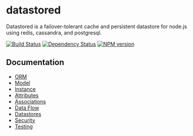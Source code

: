 datastored
==========
Datastored is a failover-tolerant cache and persistent datastore for node.js using redis, cassandra, and postgresql.

[![Build Status](https://img.shields.io/travis/jsdir/datastored.svg?style=flat)](https://travis-ci.org/jsdir/datastored)
[![Dependency Status](https://img.shields.io/david/jsdir/datastored.svg?style=flat)](https://david-dm.org/jsdir/datastored)
[![NPM version](https://img.shields.io/npm/v/datastored.svg?style=flat)](https://www.npmjs.org/package/datastored)

## Documentation

- [ORM](docs/orm.md)
- [Model](docs/model.md)
- [Instance](docs/instance.md)
- [Attributes](docs/attributes.md)
- [Associations](docs/associations.md)
- [Data Flow](docs/data_flow.md)
- [Datastores](docs/datastores.md)
- [Security](docs/security.md)
- [Testing](docs/testing.md)

